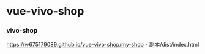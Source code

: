 # vue-vivo-shop
### vivo-shop
 https://w675179089.github.io/vue-vivo-shop/my-shop - 副本/dist/index.html

